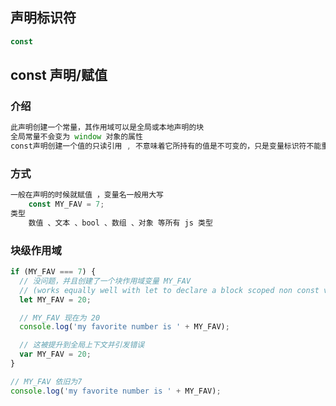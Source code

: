 ## 声明标识符

```js
const
```

## const 声明/赋值

### 介绍

```js
此声明创建一个常量，其作用域可以是全局或本地声明的块
全局常量不会变为 window 对象的属性
const声明创建一个值的只读引用 , 不意味着它所持有的值是不可变的，只是变量标识符不能重新分配。

```

### 方式

```js
一般在声明的时候就赋值 ，变量名一般用大写
	const MY_FAV = 7;
类型
	数值 、文本 、bool 、数组 、对象 等所有 js 类型
```



### 块级作用域

```js
if (MY_FAV === 7) {
  // 没问题，并且创建了一个块作用域变量 MY_FAV
  // (works equally well with let to declare a block scoped non const variable)
  let MY_FAV = 20;

  // MY_FAV 现在为 20
  console.log('my favorite number is ' + MY_FAV);

  // 这被提升到全局上下文并引发错误
  var MY_FAV = 20;
}

// MY_FAV 依旧为7
console.log('my favorite number is ' + MY_FAV);

```



